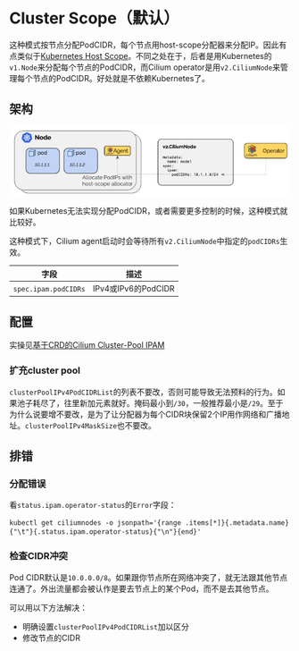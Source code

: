 # Cluster Scope（默认）

这种模式按节点分配PodCIDR，每个节点用host-scope分配器来分配IP。因此有点类似于[Kubernetes Host Scope](./Kubernetes%20Host%20Scope.md)。不同之处在于，后者是用Kubernetes的`v1.Node`来分配每个节点的PodCIDR，而Cilium operator是用`v2.CiliumNode`来管理每个节点的PodCIDR。好处就是不依赖Kubernetes了。

## 架构

![img](../img/cluster_pool.png)

如果Kubernetes无法实现分配PodCIDR，或者需要更多控制的时候，这种模式就比较好。

这种模式下，Cilium agent启动时会等待所有`v2.CiliumNode`中指定的`podCIDRs`生效。

字段|描述
-|-
`spec.ipam.podCIDRs`|IPv4或IPv6的PodCIDR

## 配置

实操见[基于CRD的Cilium Cluster-Pool IPAM](../../Kubernetes网络/配置IPAM模式/基于CRD的Cilium%20Cluster-Pool%20IPAM.md)

### 扩充cluster pool

`clusterPoolIPv4PodCIDRList`的列表不要改，否则可能导致无法预料的行为。如果池子耗尽了，往里新加元素就好。掩码最小到`/30`，一般推荐最小是`/29`。至于为什么说要增不要改，是为了让分配器为每个CIDR块保留2个IP用作网络和广播地址。`clusterPoolIPv4MaskSize`也不要改。

## 排错

### 分配错误

看`status.ipam.operator-status`的`Error`字段：

```shell
kubectl get ciliumnodes -o jsonpath='{range .items[*]}{.metadata.name}{"\t"}{.status.ipam.operator-status}{"\n"}{end}'
```

### 检查CIDR冲突

Pod CIDR默认是`10.0.0.0/8`。如果跟你节点所在网络冲突了，就无法跟其他节点连通了。外出流量都会被认作是要去节点上的某个Pod，而不是去其他节点。

可以用以下方法解决：

- 明确设置`clusterPoolIPv4PodCIDRList`加以区分
- 修改节点的CIDR